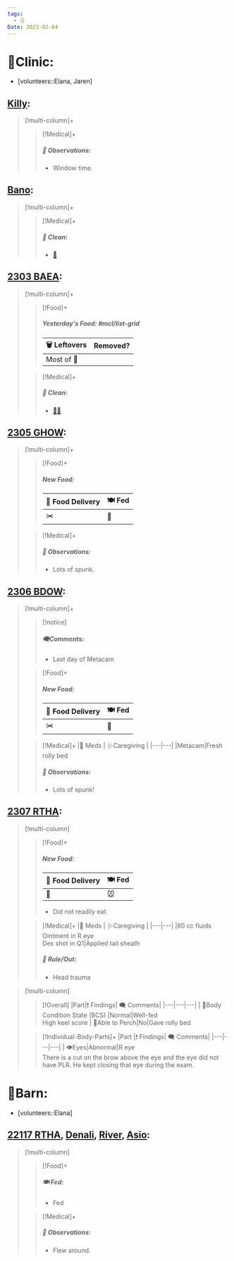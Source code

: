 ```yaml
---
tags:
  - 🗒️
Date: 2023-02-04
---
```


# 🏥Clinic:
- [volunteers::Elana, Jaren]

## [Killy](../RARE%20Birds/Ed%20Birds/Killy.md):
> [!multi-column]+
>
>> [!Medical]+
>> ##### 🔭 Observations:
>> - Window time.

## [Bano](../RARE%20Birds/Ed%20Birds/Bano.md):
> [!multi-column]+
>
>> [!Medical]+
>>##### 🫧 Clean:
>> - [🧽](../Admin/Codes/Scrubbed%20cage.md)

## [2303 BAEA](../RARE%20Birds/2303%20BAEA.md):
> [!multi-column]+
>
>> [!Food]+
>> ##### Yesterday's Food: #mcl/list-grid
>> |🗑️ Leftovers| Removed?
>> |---|---|
>>|Most of 🐀|
>
>> [!Medical]+
>>##### 🫧 Clean:
>> - [🧼➗](../Admin/Codes/Cleaned%20with%20divider.md)

## [2305 GHOW](../RARE%20Birds/2305%20GHOW.md):
> [!multi-column]+
>
>> [!Food]+
>> ##### New Food:
>> |🚚 Food Delivery| 🍽️ Fed|
>> |---|---|
>>|✂️|🐀
>
>> [!Medical]+
>> ##### 🔭 Observations:
>> - Lots of spunk.

## [2306 BDOW](../RARE%20Birds/2306%20BDOW.md):
> [!multi-column]+
>
>> [!notice]
>> ##### 🗨️Comments:
>> - Last day of Metacam
>
>> [!Food]+
>> ##### New Food:
>> |🚚 Food Delivery| 🍽️ Fed|
>> |---|---|
>>|✂️|🐀
>
>> [!Medical]+
>> |💊 Meds | 🩺Caregiving |
>> |---|---|
>> |Metacam|Fresh rolly bed
>>
>> ##### 🔭 Observations:
>> - Lots of spunk!

## [2307 RTHA](../RARE%20Birds/2307%20RTHA.md):
> [!multi-column]
>
>> [!Food]+
>> ##### New Food:
>> |🚚 Food Delivery| 🍽️ Fed|
>> |---|---|
>>|🫱|🐭
>>- Did not readily eat.
>
>> [!Medical]+
>> |💊 Meds | 🩺Caregiving |
>> |---|---|
>> |60 cc fluids<br>Ointment in R eye<br>Dex shot in Q1|Applied tail sheath
>>
>>##### 🥼 Rule/Out:
>>- Head trauma

> [!multi-column]
>
>> [!Overall]
>>|Part|❗ Findings| 🗨️ Comments|
>>|---|---|---|
>>| 🧍Body Condition State (BCS) |Normal|Well-fed<br>High keel score
>>| 🧍Able to Perch|No|Gave rolly bed
>>
>
>> [!Individual-Body-Parts]+
>>|Part |❗ Findings| 🗨️ Comments|
>>|---|---|---|
>>| 👁️Eyes|Abnormal|R eye<br> There is a cut on the brow above the eye and the eye did not have PLR. He kept closing that eye during the exam.

# 🏡Barn:
- [volunteers::Elana]

## [22117 RTHA](../RARE%20Birds/22117%20RTHA.md), [Denali](../RARE%20Birds/Ed%20Birds/Denali.md), [River](../RARE%20Birds/Ed%20Birds/River.md), [Asio](../RARE%20Birds/Ed%20Birds/Asio.md):
> [!multi-column]
>
>> [!Food]+
>> ##### 🍽️ Fed:
>> - Fed
>
>> [!Medical]+
>> ##### 🔭 Observations:
>> - Flew around.

